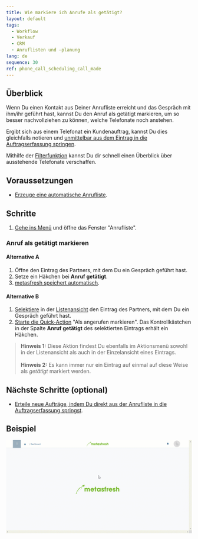 ```yaml
---
title: Wie markiere ich Anrufe als getätigt?
layout: default
tags:
  - Workflow
  - Verkauf
  - CRM
  - Anruflisten und –planung
lang: de
sequence: 30
ref: phone_call_scheduling_call_made
---
```


## Überblick
Wenn Du einen Kontakt aus Deiner Anrufliste erreicht und das Gespräch mit ihm/ihr geführt hast, kannst Du den Anruf als getätigt markieren, um so besser nachvollziehen zu können, welche Telefonate noch anstehen.

Ergibt sich aus einem Telefonat ein Kundenauftrag, kannst Du dies gleichfalls notieren und [unmittelbar aus dem Eintrag in die Auftragserfassung springen](Anrufplanung_Auftrag_erteilen).

Mithilfe der [Filterfunktion](Anrufplanung_Anrufe_filtern) kannst Du dir schnell einen Überblick über ausstehende Telefonate verschaffen.

## Voraussetzungen
- [Erzeuge eine automatische Anrufliste](Anruflisten_automatisch_generieren).

## Schritte
1. [Gehe ins Menü](Menu) und öffne das Fenster "Anrufliste".

### Anruf als getätigt markieren

#### Alternative A
1. Öffne den Eintrag des Partners, mit dem Du ein Gespräch geführt hast.
1. Setze ein Häkchen bei **Anruf getätigt**.
1. [metasfresh speichert automatisch](Speicheranzeige).

#### Alternative B
1. [Selektiere](AuswahlBelege) in der [Listenansicht](Ansichten) den Eintrag des Partners, mit dem Du ein Gespräch geführt hast.
1. [Starte die Quick-Action](AktionStarten) "Als angerufen markieren". Das Kontrollkästchen in der Spalte **Anruf getätigt** des selektierten Eintrags erhält ein Häkchen.
 >**Hinweis 1:** Diese Aktion findest Du ebenfalls im Aktionsmenü sowohl in der Listenansicht als auch in der Einzelansicht eines Eintrags.<br><br>
 >**Hinweis 2:** Es kann immer nur ein Eintrag auf einmal auf diese Weise als *getätigt* markiert werden.

## Nächste Schritte (optional)
- [Erteile neue Aufträge, indem Du direkt aus der Anrufliste in die Auftragserfassung springst](Anrufplanung_Auftrag_erteilen).

## Beispiel
![](assets/Anrufplanung_Anruf_getaetigt.gif)
